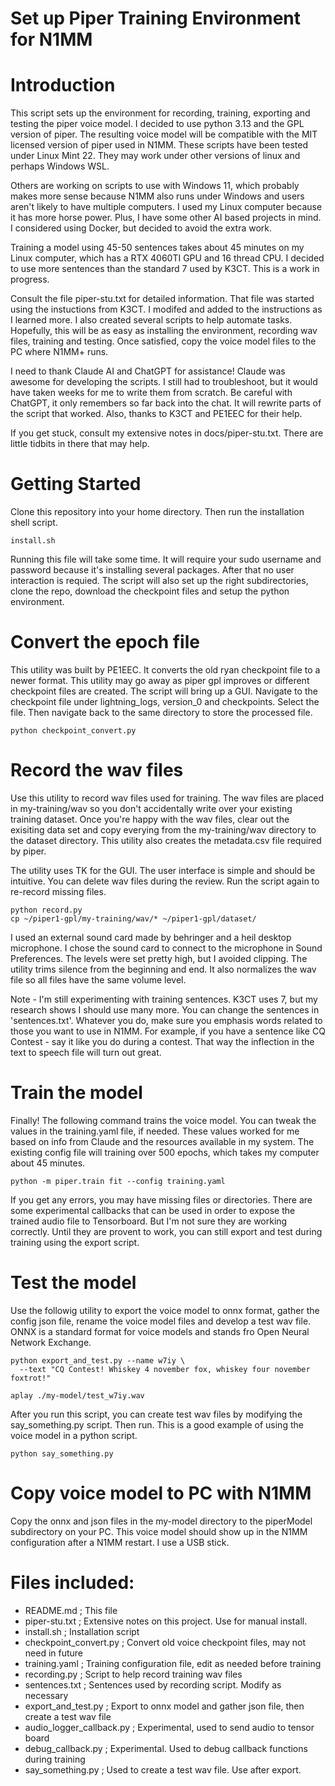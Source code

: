 Set up Piper Training Environment for N1MM
==========================================

# Introduction

This script sets up the environment for recording, training, exporting 
and testing the piper voice model. I decided to use python 3.13 and the GPL
version of piper. The resulting voice model will be compatible
with the MIT licensed version of piper used in N1MM. These scripts have
been tested under Linux Mint 22. They may work under other versions
of linux and perhaps Windows WSL. 

Others are working on scripts to use with
Windows 11, which probably makes more sense because N1MM also runs under Windows and
users aren't likely to have multiple computers. I used my
Linux computer because it has more horse power. Plus, I have some other AI based
projects in mind. I considered using Docker, but decided to avoid the extra work.

Training a model using 45-50 sentences takes about 45 minutes on my Linux computer, 
which has a RTX 4060TI GPU and 16 thread CPU. I decided to use more sentences
than the standard 7 used by K3CT. This is a work in progress. 

Consult the file piper-stu.txt for detailed information. That file was started
using the instuctions from K3CT. I modifed and added to the instructions as
I learned more. I also created several scripts to help automate tasks. Hopefully,
this will be as easy as installing the environment, recording wav files, training
and testing. Once satisfied, copy the voice model files to the PC where N1MM+ runs.

I need to thank Claude AI and ChatGPT for assistance! Claude was awesome for developing
the scripts. I still had to troubleshoot, but it would have taken weeks for me
to write them from scratch. Be careful with ChatGPT, it only remembers so far back into the chat.
It will rewrite parts of the script that worked. Also, thanks to K3CT and PE1EEC for
their help.

If you get stuck, consult my extensive notes in docs/piper-stu.txt. There are little
tidbits in there that may help.

# Getting Started

Clone this repository into your home directory. Then run the installation
shell script.

```
install.sh
```
Running this file will take some time. It will require your sudo username and 
password because it's installing several packages. After that no user interaction
is requied. The script will also set up
the right subdirectories, clone the repo, download the checkpoint files and setup
the python environment.

# Convert the epoch file
This utility was built by PE1EEC. It converts the old ryan checkpoint file
to a newer format. This utility may go away as piper gpl improves or different
checkpoint files are created. The script will bring up a GUI. Navigate to the
checkpoint file under lightning_logs, version_0 and checkpoints. Select the 
file. Then navigate back to the same directory to store the processed file.

```
python checkpoint_convert.py
```

# Record the wav files
Use this utility to record wav files used for training. The wav files are
placed in my-training/wav so you don't accidentally write over your existing
training dataset. Once you're happy with the wav files, clear out the exisiting
data set and copy everying from the my-training/wav directory to the dataset 
directory. This utility also creates the metadata.csv file required by piper.

The utility uses TK for the GUI. The user interface is simple and should be
intuitive. You can delete wav files during the review. Run the script again
to re-record missing files.

```
python record.py
cp ~/piper1-gpl/my-training/wav/* ~/piper1-gpl/dataset/
```

I used an external sound card made by behringer and a heil desktop microphone. 
I chose the sound card to connect to the microphone in Sound Preferences. The levels
were set pretty high, but I avoided clipping. The utility trims silence from
the beginning and end. It also normalizes the wav file so all files have the
same volume level.

Note - I'm still experimenting with training sentences. K3CT uses 7, but my research
shows I should use many more. You can change the sentences in 'sentences.txt'.
Whatever you do, make sure you emphasis words related to those you want to use in
N1MM. For example, if you have a sentence like CQ Contest - say it like you do
during a contest. That way the inflection in the text to speech file will turn
out great.

# Train the model
Finally! The following command trains the voice model. You can tweak the 
values in the training.yaml file, if needed. These values worked for me based
on info from Claude and the resources available in my system. The existing
config file will training over 500 epochs, which takes my computer about 45 minutes.

```
python -m piper.train fit --config training.yaml
```

If you get any errors, you may have missing files or directories. There are some
experimental callbacks that can be used in order to expose the trained audio
file to Tensorboard. But I'm not sure they are working correctly. Until they are
provent to work, you can still export and test during training using the export
script.

# Test the model
Use the followig utility to export the voice model to onnx format, gather the
config json file, rename the voice model files and develop a test wav file. ONNX
is a standard format for voice models and stands fro Open Neural Network Exchange.

```
python export_and_test.py --name w7iy \
  --text "CQ Contest! Whiskey 4 november fox, whiskey four november foxtrot!"

aplay ./my-model/test_w7iy.wav
```

After you run this script, you can create test wav files by modifying the 
say_something.py script. Then run. This is a good example of using the voice
model in a python script.

```
python say_something.py
```

# Copy voice model to PC with N1MM
Copy the onnx and json files in the my-model directory to the piperModel 
subdirectory on your PC. This voice model should show up in the N1MM configuration 
after a N1MM restart. I use a USB stick.

# Files included:

- README.md              ; This file
- piper-stu.txt          ; Extensive notes on this project. Use for manual install.
- install.sh             ; Installation script
- checkpoint_convert.py  ; Convert old voice checkpoint files, may not need in future
- training.yaml          ; Training configuration file, edit as needed before training
- recording.py           ; Script to help record training wav files
- sentences.txt          ; Sentences used by recording script. Modify as necessary
- export_and_test.py     ; Export to onnx model and gather json file, then create a test wav file
- audio_logger_callback.py ; Experimental, used to send audio to tensor board
- debug_callback.py      ; Experimental. Used to debug callback functions during training
- say_something.py       ; Used to create a test wav file. Use after export.


